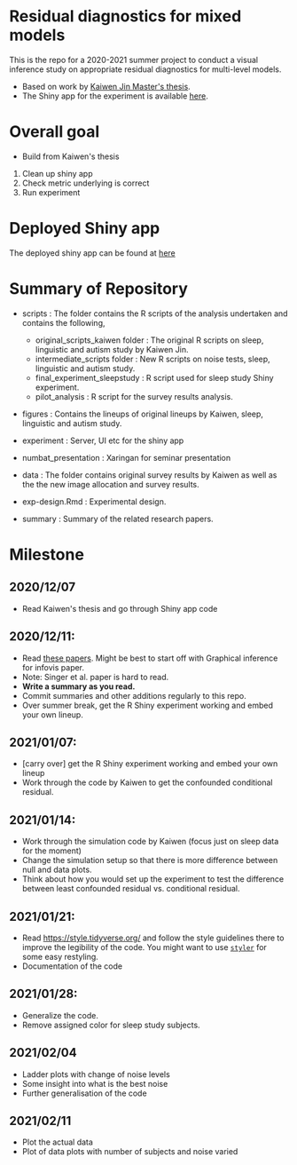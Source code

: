 # Residual diagnostics for mixed models

This is the repo for a 2020-2021 summer project to conduct a visual inference study on appropriate residual diagnostics for multi-level models. 

* Based on work by [Kaiwen Jin Master's thesis](https://github.com/kaiwenjanet/master).
* The Shiny app for the experiment is available [here](https://kaiwen-jin.shinyapps.io/experiment/).

# Overall goal

* Build from Kaiwen's thesis

1. Clean up shiny app
2. Check metric underlying is correct
3. Run experiment 

# Deployed Shiny app
The deployed shiny app can be found at [here](https://ebsmonash.shinyapps.io/visual-inference-study/)

# Summary of Repository

+ scripts : The folder contains the R scripts of the analysis undertaken and contains the following, 
  + original_scripts_kaiwen folder : The original R scripts on sleep, linguistic and autism study by Kaiwen Jin.
  + intermediate_scripts folder    : New R scripts on noise tests, sleep, linguistic and autism study.
  + final_experiment_sleepstudy    : R script used for sleep study Shiny experiment. 
  + pilot_analysis : R script for the survey results analysis.  
  
+ figures : Contains the lineups of original lineups by Kaiwen, sleep, linguistic and autism study. 
+ experiment : Server, UI etc for the shiny app
+ numbat_presentation : Xaringan for seminar presentation
+ data : The folder contains original survey results by Kaiwen as well as the the new image allocation and survey results. 
+ exp-design.Rmd : Experimental design. 
+ summary : Summary of the related research papers. 
  
# Milestone

## 2020/12/07

* Read Kaiwen's thesis and go through Shiny app code 

## 2020/12/11: 

* Read [these papers](https://paperpile.com/shared/dxNYN7). Might be best to start off with Graphical inference for infovis paper. 
* Note: Singer et al. paper is hard to read. 
* **Write a summary as you read.** 
* Commit summaries and other additions regularly to this repo.
* Over summer break, get the R Shiny experiment working and embed your own lineup.

## 2021/01/07:

* [carry over] get the R Shiny experiment working and embed your own lineup
* Work through the code by Kaiwen to get the confounded conditional residual.

## 2021/01/14:

* Work through the simulation code by Kaiwen (focus just on sleep data for the moment)
* Change the simulation setup so that there is more difference between null and data plots. 
* Think about how you would set up the experiment to test the 
 difference between least confounded residual vs. conditional residual. 
 
## 2021/01/21:

* Read https://style.tidyverse.org/ and follow the style guidelines there to improve the legibility of the code. You might want to use [`styler`](https://github.com/r-lib/styler) for some easy restyling.
* Documentation of the code

## 2021/01/28:

* Generalize the code. 
* Remove assigned color for sleep study subjects. 

## 2021/02/04

* Ladder plots with change of noise levels 
* Some insight into what is the best noise
* Further generalisation of the code 

## 2021/02/11

* Plot the actual data 
* Plot of data plots with number of subjects and noise varied

